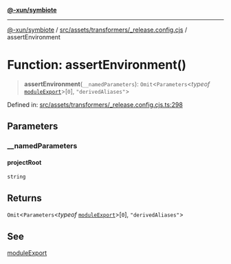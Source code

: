 [**@-xun/symbiote**](../../../../../README.md)

***

[@-xun/symbiote](../../../../../README.md) / [src/assets/transformers/\_release.config.cjs](../README.md) / assertEnvironment

# Function: assertEnvironment()

> **assertEnvironment**(`__namedParameters`): `Omit`\<`Parameters`\<*typeof* [`moduleExport`](moduleExport.md)\>\[`0`\], `"derivedAliases"`\>

Defined in: [src/assets/transformers/\_release.config.cjs.ts:298](https://github.com/Xunnamius/symbiote/blob/29281df9337a36c0ddbf254c8452a1b8a68bf1a8/src/assets/transformers/_release.config.cjs.ts#L298)

## Parameters

### \_\_namedParameters

#### projectRoot

`string`

## Returns

`Omit`\<`Parameters`\<*typeof* [`moduleExport`](moduleExport.md)\>\[`0`\], `"derivedAliases"`\>

## See

[moduleExport](moduleExport.md)
